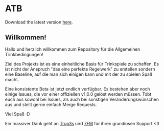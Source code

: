 # ATB

Download the latest version [here](https://github.com/0fen34/ATB/releases/download/latest/ATB.pdf).

## Willkommen!

Hallo und herzlich willkommen zum Repository für die Allgemeinen Trinkbedingungen!

Ziel des Projekts ist es eine einheitliche Basis für Trinkspiele zu schaffen.
Es ist nicht der Anspruch "das eine perfekte Regelwerk" zu erstellen sondern eine Baseline, auf die man sich einigen kann und mit der zu spielen Spaß macht.

Eine konsistente Beta ist jetzt endlich verfügbar.
Es bestehen aber noch einige Issues, die vor einer offiziellen v1.0.0 gelöst werden müssen.
Tobt euch aus sowohl bei Issues, als auch bei sonstigen Veränderungswünschen aus und stellt gerne einfach Merge Requests.

Viel Spaß :D

Ein massiver Dank geht an [Trup3s](https://github.com/Trup3s) und [7FM](https://github.com/7FM) für ihren grandiosen Support <3
